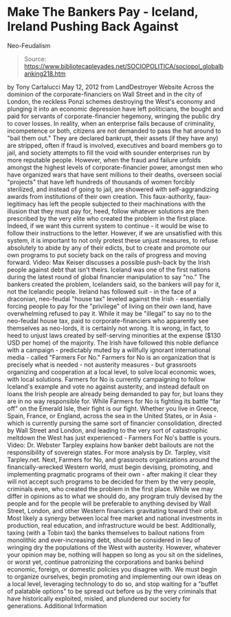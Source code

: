 # Make The Bankers Pay - Iceland, Ireland Pushing Back Against 
Neo-Feudalism

> Source: https://www.bibliotecapleyades.net/SOCIOPOLITICA/sociopol_globalbanking218.htm

by Tony Cartalucci
May 12, 2012
from
LandDestroyer Website
Across the dominion of the corporate-financiers
on Wall Street and in the city of London, the reckless Ponzi schemes
destroying the West's economy and plunging it into an economic depression
have left politicians, the bought and paid for servants of
corporate-financier hegemony, wringing the public dry to cover losses.
In reality, when an enterprise fails because of
criminality, incompetence or both, citizens are not demanded to pass the hat
around to "bail them out."
They are declared bankrupt, their assets (if
they have any) are stripped, often if fraud is involved, executives and
board members go to jail, and society attempts to fill the void with sounder
enterprises run by more reputable people.
However, when the fraud and failure unfolds amongst the highest levels of
corporate-financier power, amongst men who have organized wars that have
sent millions to their deaths, overseen social "projects" that have left
hundreds of thousands of women forcibly sterilized, and instead of going to
jail, are showered with self-aggrandizing awards from institutions of their
own creation.
This faux-authority, faux-legitimacy has left
the people subjected to their machinations with the illusion that they must
pay for, heed, follow whatever solutions are then prescribed by the very
elite who created the problem in the first place.
Indeed, if we want this current system to continue - it would be wise to
follow their instructions to the letter.
However, if we are unsatisfied with this system,
it is important to not only protest these unjust measures, to refuse
absolutely to abide by any of their edicts, but to create and promote our
own programs to put society back on the rails of progress and moving
forward.
Video: Max Keiser
discusses a possible push-back
by the Irish people against
debt that isn't theirs.
Iceland was one of the first nations during the
latest round of global financier manipulation to say "no."
The bankers created the problem, Icelanders
said, so the bankers will pay for it, not the Icelandic people. Ireland has
followed suit - in the face of a draconian, neo-feudal "house tax" leveled
against the Irish - essentially forcing people to pay for the "privilege" of
living on their own land, have overwhelming refused to pay it.
While it may be "illegal" to say no to the
neo-feudal house tax, paid to corporate-financiers who apparently see
themselves as neo-lords, it is certainly not wrong. It is wrong, in fact, to
heed to unjust laws created by self-serving minorities at the expense ($130
USD per home) of the majority.
The Irish have followed this noble defiance with a campaign - predictably
muted by a willfully ignorant international media - called "Farmers For No."
Farmers for No is an organization that is
precisely what is needed - not austerity measures - but grassroots
organizing and cooperation at a local level, to solve local economic woes,
with local solutions.
Farmers for No is currently campaigning to follow
Iceland's example and vote no against austerity, and instead default on
loans the Irish people are already being demanded to pay for, but loans they
are in no way responsible for.
While Farmers for No is fighting its battle "far off" on the Emerald Isle,
their fight is our fight.
Whether you live in Greece, Spain, France, or
England, across the sea in the United States, or in Asia - which is
currently pursing the same sort of financier consolidation, directed by Wall
Street and London, and leading to the very sort of catastrophic meltdown the
West has just experienced - Farmers For No's battle is yours.
Video: Dr. Webster Tarpley
explains how banker debt bailouts
are not the responsibility of
sovereign states.
For more analysis by Dr.
Tarpley, visit Tarpley.net.
Next, Farmers for No, and grassroots
organizations around the financially-wrecked Western world, must begin
devising, promoting, and implementing pragmatic programs of their own -
after making it clear they will not accept such programs to be decided for
them by the very people, criminals even, who created the problem in the
first place.
While we may differ in opinions as to what we
should do, any program truly devised by the people and for the people will
be preferable to anything devised by Wall Street, London, and other Western
financiers gravitating toward their orbit. Most likely a synergy between
local free market and national investments in production, real education,
and infrastructure would be best.
Additionally, taxing (with a
Tobin tax) the
banks themselves to bailout nations from monolithic and ever-increasing
debt, should be considered in lieu of wringing dry the populations of the
West with austerity.
However, whatever your opinion may be, nothing will happen so long as you
sit on the sidelines, or worst yet, continue patronizing the corporations
and banks behind economic, foreign, or domestic policies you disagree with.
We must begin to organize ourselves, begin
promoting and implementing our own ideas on a local level, leveraging
technology to do so, and stop waiting for a "buffet of palatable options" to
be spread out before us by the very criminals that have historically
exploited, misled, and plundered our society for generations.
Additional Information
